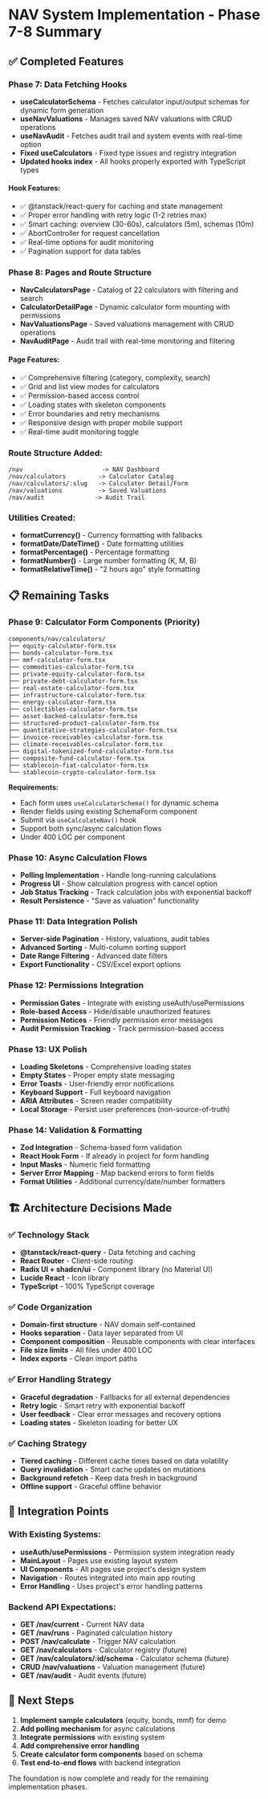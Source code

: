 # NAV System Implementation - Phase 7-8 Summary

## ✅ Completed Features

### Phase 7: Data Fetching Hooks
- **useCalculatorSchema** - Fetches calculator input/output schemas for dynamic form generation
- **useNavValuations** - Manages saved NAV valuations with CRUD operations 
- **useNavAudit** - Fetches audit trail and system events with real-time option
- **Fixed useCalculators** - Fixed type issues and registry integration
- **Updated hooks index** - All hooks properly exported with TypeScript types

#### Hook Features:
- ✅ @tanstack/react-query for caching and state management
- ✅ Proper error handling with retry logic (1-2 retries max)
- ✅ Smart caching: overview (30-60s), calculators (5m), schemas (10m)
- ✅ AbortController for request cancellation
- ✅ Real-time options for audit monitoring
- ✅ Pagination support for data tables

### Phase 8: Pages and Route Structure
- **NavCalculatorsPage** - Catalog of 22 calculators with filtering and search
- **CalculatorDetailPage** - Dynamic calculator form mounting with permissions
- **NavValuationsPage** - Saved valuations management with CRUD operations
- **NavAuditPage** - Audit trail with real-time monitoring and filtering

#### Page Features:
- ✅ Comprehensive filtering (category, complexity, search)
- ✅ Grid and list view modes for calculators
- ✅ Permission-based access control
- ✅ Loading states with skeleton components
- ✅ Error boundaries and retry mechanisms
- ✅ Responsive design with proper mobile support
- ✅ Real-time audit monitoring toggle

### Route Structure Added:
```
/nav                      -> NAV Dashboard
/nav/calculators         -> Calculator Catalog  
/nav/calculators/:slug   -> Calculator Detail/Form
/nav/valuations          -> Saved Valuations
/nav/audit              -> Audit Trail
```

### Utilities Created:
- **formatCurrency()** - Currency formatting with fallbacks
- **formatDate/DateTime()** - Date formatting utilities
- **formatPercentage()** - Percentage formatting
- **formatNumber()** - Large number formatting (K, M, B)
- **formatRelativeTime()** - "2 hours ago" style formatting

## 📋 Remaining Tasks

### Phase 9: Calculator Form Components (Priority)
```
components/nav/calculators/
├── equity-calculator-form.tsx
├── bonds-calculator-form.tsx  
├── mmf-calculator-form.tsx
├── commodities-calculator-form.tsx
├── private-equity-calculator-form.tsx
├── private-debt-calculator-form.tsx
├── real-estate-calculator-form.tsx
├── infrastructure-calculator-form.tsx
├── energy-calculator-form.tsx
├── collectibles-calculator-form.tsx
├── asset-backed-calculator-form.tsx
├── structured-product-calculator-form.tsx
├── quantitative-strategies-calculator-form.tsx
├── invoice-receivables-calculator-form.tsx
├── climate-receivables-calculator-form.tsx
├── digital-tokenized-fund-calculator-form.tsx
├── composite-fund-calculator-form.tsx
├── stablecoin-fiat-calculator-form.tsx
└── stablecoin-crypto-calculator-form.tsx
```

**Requirements:**
- Each form uses `useCalculatorSchema()` for dynamic schema
- Render fields using existing SchemaForm component
- Submit via `useCalculateNav()` hook
- Support both sync/async calculation flows
- Under 400 LOC per component

### Phase 10: Async Calculation Flows
- **Polling Implementation** - Handle long-running calculations
- **Progress UI** - Show calculation progress with cancel option
- **Job Status Tracking** - Track calculation jobs with exponential backoff
- **Result Persistence** - "Save as valuation" functionality

### Phase 11: Data Integration Polish
- **Server-side Pagination** - History, valuations, audit tables
- **Advanced Sorting** - Multi-column sorting support
- **Date Range Filtering** - Advanced date filters
- **Export Functionality** - CSV/Excel export options

### Phase 12: Permissions Integration  
- **Permission Gates** - Integrate with existing useAuth/usePermissions
- **Role-based Access** - Hide/disable unauthorized features
- **Permission Notices** - Friendly permission error messages
- **Audit Permission Tracking** - Track permission-based access

### Phase 13: UX Polish
- **Loading Skeletons** - Comprehensive loading states
- **Empty States** - Proper empty state messaging
- **Error Toasts** - User-friendly error notifications  
- **Keyboard Support** - Full keyboard navigation
- **ARIA Attributes** - Screen reader compatibility
- **Local Storage** - Persist user preferences (non-source-of-truth)

### Phase 14: Validation & Formatting
- **Zod Integration** - Schema-based form validation
- **React Hook Form** - If already in project for form handling
- **Input Masks** - Numeric field formatting
- **Server Error Mapping** - Map backend errors to form fields
- **Format Utilities** - Additional currency/date/number formatters

## 🏗️ Architecture Decisions Made

### ✅ Technology Stack
- **@tanstack/react-query** - Data fetching and caching
- **React Router** - Client-side routing
- **Radix UI + shadcn/ui** - Component library (no Material UI)
- **Lucide React** - Icon library
- **TypeScript** - 100% TypeScript coverage

### ✅ Code Organization  
- **Domain-first structure** - NAV domain self-contained
- **Hooks separation** - Data layer separated from UI
- **Component composition** - Reusable components with clear interfaces
- **File size limits** - All files under 400 LOC
- **Index exports** - Clean import paths

### ✅ Error Handling Strategy
- **Graceful degradation** - Fallbacks for all external dependencies
- **Retry logic** - Smart retry with exponential backoff
- **User feedback** - Clear error messages and recovery options
- **Loading states** - Skeleton loading for better UX

### ✅ Caching Strategy
- **Tiered caching** - Different cache times based on data volatility
- **Query invalidation** - Smart cache updates on mutations
- **Background refetch** - Keep data fresh in background
- **Offline support** - Graceful offline behavior

## 🔗 Integration Points

### With Existing Systems:
- **useAuth/usePermissions** - Permission system integration ready
- **MainLayout** - Pages use existing layout system
- **UI Components** - All pages use project's design system
- **Navigation** - Routes integrated into main app routing
- **Error Handling** - Uses project's error handling patterns

### Backend API Expectations:
- **GET /nav/current** - Current NAV data
- **GET /nav/runs** - Paginated calculation history
- **POST /nav/calculate** - Trigger NAV calculation
- **GET /nav/calculators** - Calculator registry (future)
- **GET /nav/calculators/:id/schema** - Calculator schema (future)
- **CRUD /nav/valuations** - Valuation management (future)
- **GET /nav/audit** - Audit events (future)

## 🚀 Next Steps

1. **Implement sample calculators** (equity, bonds, mmf) for demo
2. **Add polling mechanism** for async calculations  
3. **Integrate permissions** with existing system
4. **Add comprehensive error handling** 
5. **Create calculator form components** based on schema
6. **Test end-to-end flows** with backend integration

The foundation is now complete and ready for the remaining implementation phases.
